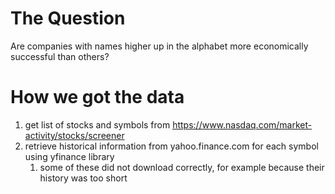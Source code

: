 # The Question

Are companies with names higher up in the alphabet more economically successful than others?

# How we got the data

1. get list of stocks and symbols from https://www.nasdaq.com/market-activity/stocks/screener
2. retrieve historical information from yahoo.finance.com for each symbol using yfinance library
   1. some of these did not download correctly, for example because their history was too short
